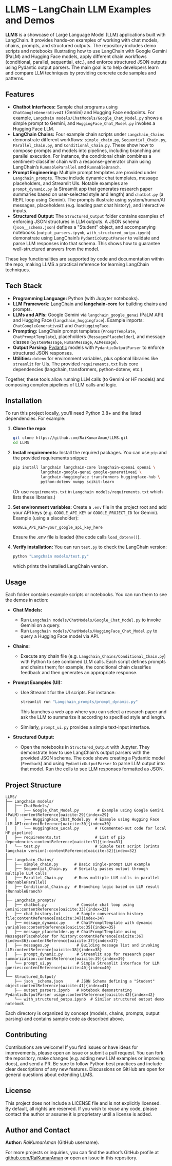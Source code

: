 # LLMS – LangChain LLM Examples and Demos

**LLMS** is a showcase of Large Language Model (LLM) applications built with LangChain. It provides hands-on examples of working with chat models, chains, prompts, and structured outputs. The repository includes demo scripts and notebooks illustrating how to use LangChain with Google Gemini (PaLM) and Hugging Face models, apply different chain workflows (conditional, parallel, sequential, etc.), and enforce structured JSON outputs using Pydantic output parsers. The main goal is to help developers learn and compare LLM techniques by providing concrete code samples and patterns.

## Features

* **Chatbot Interfaces:** Sample chat programs using `ChatGoogleGenerativeAI` (Gemini) and Hugging Face endpoints. For example, `Langchain models/ChatModels/Google_Chat_Model.py` shows a simple prompt to Gemini, and `HuggingFace_Chat_Model.py` invokes a Hugging Face LLM.
* **LangChain Chains:** Four example chain scripts under `Langchain_Chains` demonstrate different workflows: `simple_chain.py`, `Sequential_Chain.py`, `Parallel_Chain.py`, and `Conditional_Chain.py`. These show how to compose prompts and models into pipelines, including branching and parallel execution. For instance, the conditional chain combines a sentiment-classifier chain with a response-generator chain using LangChain’s `RunnableParallel` and `RunnableBranch`.
* **Prompt Engineering:** Multiple prompt templates are provided under `Langchain_prompts`. These include dynamic chat templates, message placeholders, and Streamlit UIs. Notable examples are `prompt_dynamic.py` (a Streamlit app that generates research paper summaries based on user-selected style and length) and `chatbot.py` (a REPL loop using Gemini). The prompts illustrate using system/human/AI messages, placeholders (e.g. loading past chat history), and interactive inputs.
* **Structured Output:** The `Structured_Output` folder contains examples of enforcing JSON structures in LLM outputs. A JSON schema (`json__schema.json`) defines a "Student" object, and accompanying notebooks (`output_parsers.ipynb`, `with_structured_outpu.ipynb`) demonstrate using LangChain’s `PydanticOutputParser` to validate and parse LLM responses into that schema. This shows how to guarantee well-structured answers from the model.

These key functionalities are supported by code and documentation within the repo, making LLMS a practical reference for learning LangChain techniques.

## Tech Stack

* **Programming Language:** Python (with Jupyter notebooks).
* **LLM Framework:** [LangChain](https://github.com/langchain-ai/langchain) and **langchain-core** for building chains and prompts.
* **LLMs and APIs:** Google Gemini via `langchain_google_genai` (PaLM API) and Hugging Face (`langchain_huggingface`). Example imports: `ChatGoogleGenerativeAI` and `ChatHuggingFace`.
* **Prompting:** LangChain prompt templates (`PromptTemplate`, `ChatPromptTemplate`), placeholders (`MessagesPlaceholder`), and message classes (`SystemMessage`, `HumanMessage`, `AIMessage`).
* **Output Parsing:** [Pydantic](https://pydantic-docs.helpmanual.io/) models with `PydanticOutputParser` to enforce structured JSON responses.
* **Utilities:** `dotenv` for environment variables, plus optional libraries like `streamlit` for UIs. The provided `requirements.txt` lists core dependencies (langchain, transformers, python-dotenv, etc.).

Together, these tools allow running LLM calls (to Gemini or HF models) and composing complex pipelines of LLM calls and logic.

## Installation

To run this project locally, you’ll need Python 3.8+ and the listed dependencies. For example:

1. **Clone the repo:**

   ```bash
   git clone https://github.com/RaiKumarAman/LLMS.git
   cd LLMS
   ```

2. **Install requirements:**
   Install the required packages. You can use `pip` and the provided requirements snippet:

   ```bash
   pip install langchain langchain-core langchain-openai openai \
               langchain-google-genai google-generativeai \
               langchain-huggingface transformers huggingface-hub \
               python-dotenv numpy scikit-learn
   ```

   (Or use `requirements.txt` in `Langchain models/requirements.txt` which lists these libraries.)

3. **Set environment variables:**
   Create a `.env` file in the project root and add your API keys (e.g. `GOOGLE_API_KEY` or `GOOGLE_PROJECT_ID` for Gemini). Example (using a placeholder):

   ```
   GOOGLE_API_KEY=your_google_api_key_here
   ```

   Ensure the .env file is loaded (the code calls `load_dotenv()`).

4. **Verify installation:**
   You can run `test.py` to check the LangChain version:

   ```bash
   python "Langchain models/test.py"
   ```

   which prints the installed LangChain version.

## Usage

Each folder contains example scripts or notebooks. You can run them to see the demos in action:

* **Chat Models:**

  * Run `Langchain models/ChatModels/Google_Chat_Model.py` to invoke Gemini on a query.
  * Run `Langchain models/ChatModels/HuggingFace_Chat_Model.py` to query a Hugging Face model via API.

* **Chains:**

  * Execute any chain file (e.g. `Langchain_Chains/Conditional_Chain.py`) with Python to see combined LLM calls. Each script defines prompts and chains them; for example, the conditional chain classifies feedback and then generates an appropriate response.

* **Prompt Examples (UI):**

  * Use Streamlit for the UI scripts. For instance:

    ```bash
    streamlit run "Langchain_prompts/prompt_dynamic.py"
    ```

    This launches a web app where you can select a research paper and ask the LLM to summarize it according to specified style and length.
  * Similarly, `prompt_ui.py` provides a simple text-input interface.

* **Structured Output:**

  * Open the notebooks in `Structured_Output` with Jupyter. They demonstrate how to use LangChain’s output parsers with the provided JSON schema. The code shows creating a Pydantic model (`Feedback`) and using `PydanticOutputParser` to parse LLM output into that model. Run the cells to see LLM responses formatted as JSON.

## Project Structure

```
LLMS/
├── Langchain models/
│   ├── ChatModels/
│   │   ├── Google_Chat_Model.py        # Example using Google Gemini (PaLM):contentReference[oaicite:29]{index=29}
│   │   ├── HuggingFace_Chat_Model.py  # Example using Hugging Face LLM API:contentReference[oaicite:30]{index=30}
│   │   └── HuggingFace_Local.py       # (Commented-out code for local HF pipeline)
│   ├── requirements.txt               # List of pip dependencies:contentReference[oaicite:31]{index=31}
│   └── test.py                        # Simple test script (prints langchain version):contentReference[oaicite:32]{index=32}
│
├── Langchain_Chains/
│   ├── simple_chain.py       # Basic single-prompt LLM example
│   ├── Sequential_Chain.py   # Serially passes output through multiple LLM calls
│   ├── Parallel_Chain.py     # Runs multiple LLM calls in parallel (RunnableParallel)
│   ├── Conditional_Chain.py  # Branching logic based on LLM result (RunnableBranch)
│
├── Langchain_prompts/
│   ├── chatbot.py             # Console chat loop using Gemini:contentReference[oaicite:33]{index=33}
│   ├── chat_history.txt       # Sample conversation history file:contentReference[oaicite:34]{index=34}
│   ├── message_dynamic.py     # ChatPromptTemplate with dynamic variables:contentReference[oaicite:35]{index=35}
│   ├── message_placeholder.py # ChatPromptTemplate using MessagesPlaceholder for history:contentReference[oaicite:36]{index=36}:contentReference[oaicite:37]{index=37}
│   ├── messages.py            # Building message list and invoking LLM:contentReference[oaicite:38]{index=38}
│   ├── prompt_dynamic.py      # Streamlit app for research paper summarization:contentReference[oaicite:39]{index=39}
│   └── prompt_ui.py           # Simple Streamlit interface for LLM queries:contentReference[oaicite:40]{index=40}
│
└── Structured_Output/
    ├── json__schema.json      # JSON Schema defining a "Student" object:contentReference[oaicite:41]{index=41}
    ├── output_parsers.ipynb   # Notebook demonstrating PydanticOutputParser usage:contentReference[oaicite:42]{index=42}
    └── with_structured_outpu.ipynb  # Similar structured output demo notebook
```

Each directory is organized by concept (models, chains, prompts, output parsing) and contains sample code as described above.

## Contributing

Contributions are welcome! If you find issues or have ideas for improvements, please open an issue or submit a pull request. You can fork the repository, make changes (e.g. adding new LLM examples or improving docs), and send a PR. Be sure to follow Python best practices and include clear descriptions of any new features. Discussions on GitHub are open for general questions about extending LLMS.

## License

This project does not include a LICENSE file and is not explicitly licensed. By default, all rights are reserved. If you wish to reuse any code, please contact the author or assume it is proprietary until a license is added.

## Author and Contact

**Author:** *RaiKumarAman* (GitHub username).

For more projects or inquiries, you can find the author’s GitHub profile at [github.com/RaiKumarAman](https://github.com/RaiKumarAman) or open an issue in this repository.
